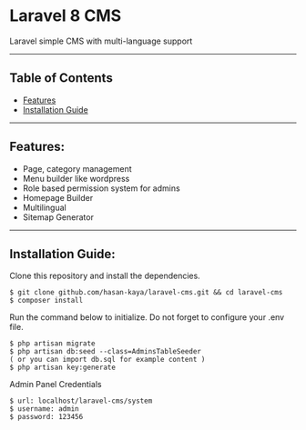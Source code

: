 # Laravel 8 CMS
Laravel simple CMS with multi-language support

-----
## Table of Contents

* [Features](#item1)
* [Installation Guide](#item2)

-----
<a name="item1"></a>
## Features:
  * Page, category management
  * Menu builder like wordpress
  * Role based permission system for admins
  * Homepage Builder
  * Multilingual
  * Sitemap Generator
-----
<a name="item2"></a>
## Installation Guide:

Clone this repository and install the dependencies.

    $ git clone github.com/hasan-kaya/laravel-cms.git && cd laravel-cms
    $ composer install

Run the command below to initialize. Do not forget to configure your .env file. 

    $ php artisan migrate
    $ php artisan db:seed --class=AdminsTableSeeder
    ( or you can import db.sql for example content )
    $ php artisan key:generate

Admin Panel Credentials

    $ url: localhost/laravel-cms/system
    $ username: admin
    $ password: 123456